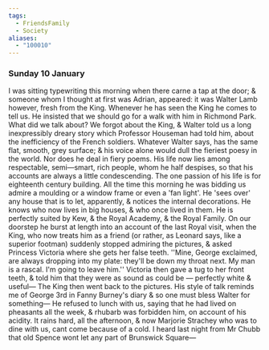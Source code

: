 ```yaml
---
tags:
  - FriendsFamily
  - Society
aliases:
  - "100010"
---
```

### Sunday 10 January

I was sitting typewriting this morning when there carne a tap at the door; & someone whom I thought at first was Adrian, appeared: it was Walter Lamb however, fresh from the King. Whenever he has seen the King he comes to tell us. He insisted that we should go for a walk with him in Richmond Park. What did we talk about? We forgot about the King, & Walter told us a long inexpressibly dreary story which Professor Houseman had told him, about the inefficiency of the French soldiers. Whatever Walter says, has the same flat, smooth, grey surface; & his voice alone would dull the fieriest poesy in the world. Nor does he deal in fiery poems. His life now lies among respectable, semi—smart, rich people, whom he half despises, so that his accounts are always a little condescending. The one passion of his life is for eighteenth century building. All the time this morning he was bidding us admire a moulding or a window frame or even a 'fan light'. He 'sees over' any house that is to let, apparently, & notices the internal decorations. He knows who now lives in big houses, & who once lived in them. He is perfectly suited by Kew, & the Royal Academy, & the Royal Family. On our doorstep he burst at length into an account of the last Royal visit, when the King, who now treats him as a friend (or rather, as Leonard says, like a superior footman) suddenly stopped admiring the pictures, & asked Princess Victoria where she gets her false teeth. ''Mine, George exclaimed, are always dropping into my plate: they'll be down my throat next. My man is a rascal. I'm going to leave him.'' Victoria then gave a tug to her front teeth, & told him that they were as sound as could be — perfectly white & useful— The King then went back to the pictures. His style of talk reminds me of George 3rd in Fanny Burney's diary & so one must bless Walter for something— He refused to lunch with us, saying that he had lived on pheasants all the week, & rhubarb was forbidden him, on account of his acidity. It rains hard, all the afternoon, & now Marjorie Strachey who was to dine with us, cant come because of a cold. I heard last night from Mr Chubb that old Spence wont let any part of Brunswick Square—